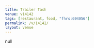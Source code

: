 ```yaml
---
title: Trailer Tash
venue: v14142
tags: [restaurant, food, "fhrs:694056"]
permalink: /v/14142/
layout: venue
---
```

null